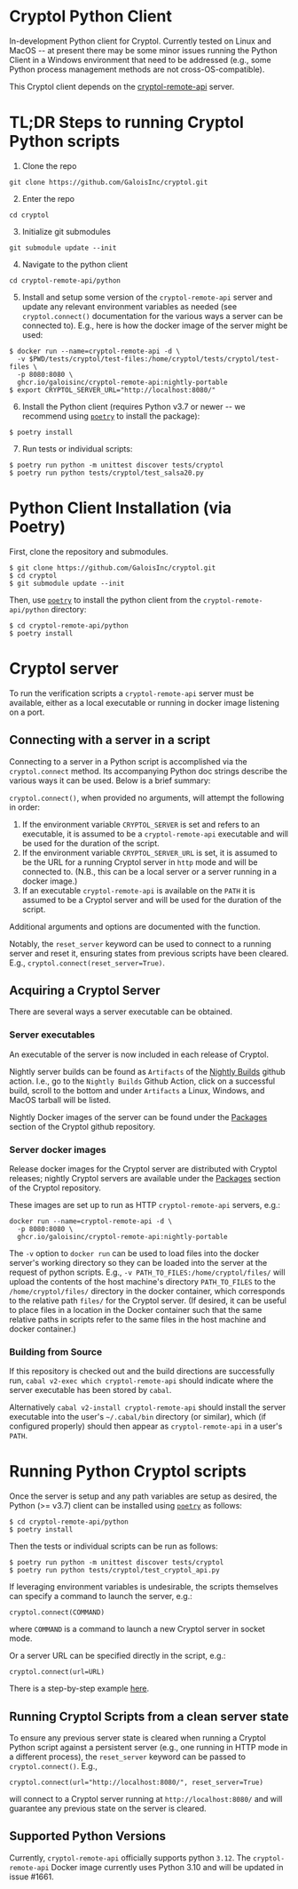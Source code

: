 # Cryptol Python Client

In-development Python client for Cryptol. Currently tested on Linux and MacOS --
at present there may be some minor issues running the Python Client in a Windows
environment that need to be addressed (e.g., some Python process management methods
are not cross-OS-compatible).

This Cryptol client depends on the
[cryptol-remote-api](https://github.com/GaloisInc/cryptol/tree/master/cryptol-remote-api)
server.

# TL;DR Steps to running Cryptol Python scripts

1. Clone the repo 
```
git clone https://github.com/GaloisInc/cryptol.git
```
2. Enter the repo
```
cd cryptol
```
3. Initialize git submodules 
```
git submodule update --init
```
4. Navigate to the python client
```
cd cryptol-remote-api/python
```
5. Install and setup some version of the `cryptol-remote-api` server and update any
   relevant environment variables as needed (see `cryptol.connect()` documentation
   for the various ways a server can be connected to).
   E.g., here is how the docker image of the server might be used:
```
$ docker run --name=cryptol-remote-api -d \
  -v $PWD/tests/cryptol/test-files:/home/cryptol/tests/cryptol/test-files \
  -p 8080:8080 \
  ghcr.io/galoisinc/cryptol-remote-api:nightly-portable
$ export CRYPTOL_SERVER_URL="http://localhost:8080/"
```
6. Install the Python client (requires Python v3.7 or newer -- we recommend using [`poetry`](https://python-poetry.org/docs/#installation) to install the package):
```
$ poetry install 
```
7. Run tests or individual scripts:
```
$ poetry run python -m unittest discover tests/cryptol
$ poetry run python tests/cryptol/test_salsa20.py
```

# Python Client Installation (via Poetry)

First, clone the repository and submodules.

```
$ git clone https://github.com/GaloisInc/cryptol.git
$ cd cryptol
$ git submodule update --init
```

Then, use [`poetry`](https://python-poetry.org/docs/#installation) to install
the python client from the `cryptol-remote-api/python` directory:

```
$ cd cryptol-remote-api/python
$ poetry install
```

# Cryptol server

To run the verification scripts a `cryptol-remote-api` server must be available,
either as a local executable or running in docker image listening on a port.

## Connecting with a server in a script

Connecting to a server in a Python script is accomplished via the `cryptol.connect`
method. Its accompanying Python doc strings describe the various ways it can be
used. Below is a brief summary:

`cryptol.connect()`, when provided no arguments, will attempt the following in order:

1. If the environment variable ``CRYPTOL_SERVER`` is set and refers to an
   executable, it is assumed to be a `cryptol-remote-api` executable and will be
   used for the duration of the script.
2. If the environment variable ``CRYPTOL_SERVER_URL`` is set, it is assumed to be
   the URL for a running Cryptol server in ``http`` mode and will be connected to.
   (N.B., this can be a local server or a server running in a docker image.)
3. If an executable ``cryptol-remote-api`` is available on the ``PATH`` it is
    assumed to be a Cryptol server and will be used for the duration of the script.

Additional arguments and options are documented with the function.

Notably, the `reset_server` keyword can be used to connect to a running server
and reset it, ensuring states from previous scripts have been cleared. E.g.,
`cryptol.connect(reset_server=True)`.


## Acquiring a Cryptol Server

There are several ways a server executable can be obtained.

### Server executables

An executable of the server is now included in each release of Cryptol.

Nightly server builds can be found as `Artifacts` of the [Nightly
Builds](https://github.com/GaloisInc/saw-script/actions/workflows/nightly.yml)
github action. I.e., go to the `Nightly Builds` Github Action, click on a
successful build, scroll to the bottom and under `Artifacts` a Linux, Windows,
and MacOS tarball will be listed.

Nightly Docker images of the server can be found under the
[Packages](https://github.com/orgs/GaloisInc/packages?repo_name=cryptol) section
of the Cryptol github repository.

### Server docker images

Release docker images for the Cryptol server are distributed with Cryptol
releases; nightly Cryptol servers are available under the
[Packages](https://github.com/orgs/GaloisInc/packages) section of the Cryptol repository.

These images are set up to run as HTTP `cryptol-remote-api` servers, e.g.:

```
docker run --name=cryptol-remote-api -d \
  -p 8080:8080 \
  ghcr.io/galoisinc/cryptol-remote-api:nightly-portable
```

The `-v` option to `docker run` can be used to load files into the docker
server's working directory so they can be loaded into the server at the request
of python scripts. E.g., `-v PATH_TO_FILES:/home/cryptol/files/` will upload the
contents of the host machine's directory `PATH_TO_FILES` to the
`/home/cryptol/files/` directory in the docker container, which corresponds to the
relative path `files/` for the Cryptol server. (If desired, it can be useful to
place files in a location in the Docker container such that the same relative
paths in scripts refer to the same files in the host machine and docker
container.)

### Building from Source

If this repository is checked out and the build directions are successfully run,
`cabal v2-exec which cryptol-remote-api` should indicate where the server executable has
been stored by `cabal`.

Alternatively `cabal v2-install cryptol-remote-api` should install the server
executable into the user's `~/.cabal/bin` directory (or similar), which (if
configured properly) should then appear as `cryptol-remote-api` in a user's `PATH`.


# Running Python Cryptol scripts

Once the server is setup and any path variables are setup as desired, the
Python (>= v3.7) client can be installed using
[`poetry`](https://python-poetry.org/docs/#installation) as follows:

```
$ cd cryptol-remote-api/python
$ poetry install
```

Then the tests or individual scripts can be run as follows:
```
$ poetry run python -m unittest discover tests/cryptol
$ poetry run python tests/cryptol/test_cryptol_api.py
```

If leveraging environment variables is undesirable, the scripts themselves can
specify a command to launch the server, e.g.:

```
cryptol.connect(COMMAND)
```

where `COMMAND` is a command to launch a new Cryptol server in socket mode.

Or a server URL can be specified directly in the script, e.g.:

```
cryptol.connect(url=URL)
```

There is a step-by-step example [here](GettingStarted.md).

## Running Cryptol Scripts from a clean server state

To ensure any previous server state is cleared when running a Cryptol Python script
against a persistent server (e.g., one running in HTTP mode in a different process),
the `reset_server` keyword can be passed to `cryptol.connect()`. E.g.,

```
cryptol.connect(url="http://localhost:8080/", reset_server=True)
```

will connect to a Cryptol server running at `http://localhost:8080/` and will
guarantee any previous state on the server is cleared.


## Supported Python Versions

Currently, `cryptol-remote-api` officially supports python `3.12`. The `cryptol-remote-api` Docker image currently uses Python 3.10 and will be updated in issue #1661.
